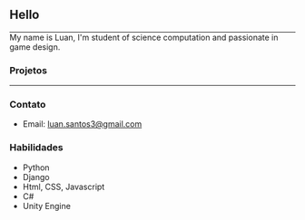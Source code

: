 ## Hello
<hr style="border-width: 0.1px; margin: 0;">
My name is Luan, I'm student of science computation and passionate in game design.

### Projetos
<hr style="border-width: 0.1px; margin: 0;">




### Contato

- Email: luan.santos3@gmail.com

### Habilidades

- Python
- Django
- Html, CSS, Javascript
- C#
- Unity Engine
